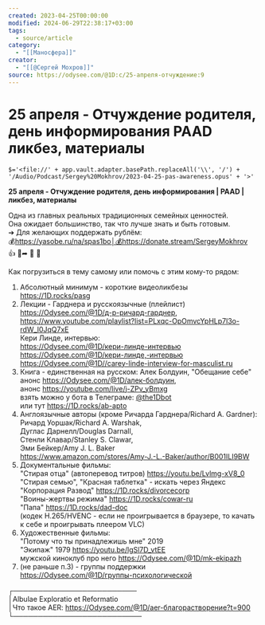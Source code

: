 ```yaml
---
created: 2023-04-25T00:00:00
modified: 2024-06-29T22:38:17+03:00
tags:
  - source/article
category:
  - "[[Маносфера]]"
creator:
  - "[[@Сергей Мохров]]"
source: https://odysee.com/@1D:c/25-апреля-отчуждение:9
---
```


# 25 апреля - Отчуждение родителя, день информирования PAAD ликбез, материалы

`$='<file://' + app.vault.adapter.basePath.replaceAll('\\', '/') + '/Audio/Podcast/Sergey%20Mokhrov/2023-04-25-pas-awareness.opus' + '>'`

**25 апреля - Отчуждение родителя, день информирования | PAAD | ликбез, материалы**

Одна из главных реальных традиционных семейных ценностей.  
Она ожидает большинство, так что лучше знать и быть готовым.  
➔ Для желающих поддержать рублём:  
💰https://yasobe.ru/na/spas1bo│💰https://donate.stream/SergeyMokhrov  
👍 🔗➦ 📰 🔔

Как погрузиться в тему самому или помочь с этим кому-то рядом:

1. Абсолютный минимум - короткие видеоликбезы  
    https://1D.rocks/pasg
2. Лекции - Гарднера и русскоязычные (плейлист)  
    https://Odysee.com/@1D/д-р-ричард-гарднер,  
    https://www.youtube.com/playlist?list=PLxqc-OpOmvcYpHLp7l3o-rdW_l0JqQ7xE  
    Кери Линде, интервью:  
    https://Odysee.com/@1D/кери-линде-интервью  
    https://Odysee.com/@1D/кери-линде,-интервью  
    https://Odysee.com/@1D//carey-linde-interview-for-masculist.ru
3. Книга - единственная на русском: Алек Болдуин, "Обещание себе"  
    анонс https://Odysee.com/@1D/алек-болдуин,  
    анонс https://youtube.com/live/j-ZPv_yBmxg  
    взять можно у бота в Телеграме: [@the1Dbot](https://odysee.com/@the1Dbot "lbry://@the1Dbot")  
    или тут https://1D.rocks/ab-apto
4. Англоязычные авторы (кроме Ричарда Гарднера/Richard A. Gardner):  
    Ричард Уоршак/Richard A. Warshak,  
    Дуглас Дарнелл/Douglas Darnall,  
    Стенли Клавар/Stanley S. Clawar,  
    Эми Бейкер/Amy J. L. Baker  
    https://www.amazon.com/stores/Amy-J.-L.-Baker/author/B001ILI9BW
5. Документальные фильмы:  
    "Стирая отца" (автоперевод титров) https://youtu.be/Lvlmg-xV8_0  
    "Стирая семью", "Красная таблетка" - искать через Яндекс  
    "Корпорация Развод" https://1D.rocks/divorcecorp  
    "Воины-жертвы режима" https://1D.rocks/cowar-ru  
    "Папа" https://1D.rocks/dad-doc  
    (кодек H.265/HVENC - если не проигрывается в браузере, то качать к себе и проигрывать плеером VLC)
6. Художественные фильмы:  
    "Потому что ты принадлежишь мне" 2019  
    "Экипаж" 1979 https://youtu.be/lgSl7D_vtEE  
    мужской киноклуб про него https://Odysee.com/@1D/mk-ekipazh
7. (не раньше п.3) - группы поддержки  
    https://Odysee.com/@1D/группы-психологической

┌─────────────────────────  
│Albulae Exploratio et Reformatio  
│Что такое AER: https://Odysee.com/@1D/aer-благорастворение?t=900  
└──────────────────────────
